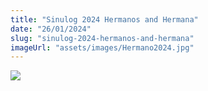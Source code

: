 ```yaml
---
title: "Sinulog 2024 Hermanos and Hermana"
date: "26/01/2024"
slug: "sinulog-2024-hermanos-and-hermana"
imageUrl: "assets/images/Hermano2024.jpg"
---
```


[![](https://i0.wp.com/santonino-nz.org/wp-content/uploads/2024/01/Hermano2024.jpg?resize=622%2C776&ssl=1)](https://i0.wp.com/santonino-nz.org/wp-content/uploads/2024/01/Hermano2024.jpg?ssl=1)